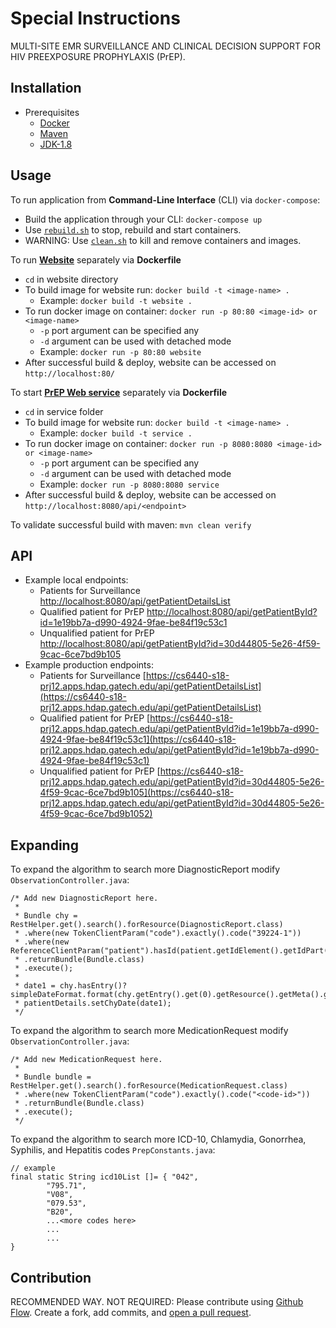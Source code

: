 # Special Instructions

MULTI-SITE EMR SURVEILLANCE AND CLINICAL DECISION SUPPORT FOR HIV PREEXPOSURE PROPHYLAXIS (PrEP). 

## Installation

- Prerequisites
  - [Docker](https://docs.docker.com/install/)
  - [Maven](https://maven.apache.org/download.cgi)
  - [JDK-1.8](http://www.oracle.com/technetwork/java/javase/downloads/jdk8-downloads-2133151.html)
  
## Usage

To run application from **Command-Line Interface** (CLI) via `docker-compose`:

- Build the application through your CLI: `docker-compose up`
- Use [`rebuild.sh`](rebuild.sh) to stop, rebuild and start containers.
- WARNING: Use [`clean.sh`](clean.sh) to kill and remove containers and images.

To run [**Website**](/website) separately via **Dockerfile**

- `cd` in website directory
- To build image for website run: `docker build -t <image-name> .`
  - Example: `docker build -t website .`
- To run docker image on container: `docker run -p 80:80 <image-id> or <image-name>`
  - `-p` port argument can be specified any
  - `-d` argument can be used with detached mode
  - Example: `docker run -p 80:80 website`
- After successful build & deploy, website can be accessed on `http://localhost:80/`

To start [**PrEP Web service**](/service) separately via **Dockerfile**

- `cd` in service folder
- To build image for website run: `docker build -t <image-name> .`
  - Example: `docker build -t service .`
- To run docker image on container: `docker run -p 8080:8080 <image-id> or <image-name>`
  - `-p` port argument can be specified any
  - `-d` argument can be used with detached mode
  - Example: `docker run -p 8080:8080 service`
- After successful build & deploy, website can be accessed on `http://localhost:8080/api/<endpoint>`

To validate successful build with maven: `mvn clean verify`

## API

- Example local endpoints:
  - Patients for Surveillance [http://localhost:8080/api/getPatientDetailsList](http://localhost:8080/api/getPatientDetailsList)
  - Qualified patient for PrEP [http://localhost:8080/api/getPatientById?id=1e19bb7a-d990-4924-9fae-be84f19c53c1](http://localhost:8080/api/getPatientById?id=1e19bb7a-d990-4924-9fae-be84f19c53c1)
  - Unqualified patient for PrEP [http://localhost:8080/api/getPatientById?id=30d44805-5e26-4f59-9cac-6ce7bd9b105](http://localhost:8080/api/getPatientById?id=30d44805-5e26-4f59-9cac-6ce7bd9b1052)
- Example production endpoints:
  - Patients for Surveillance [https://cs6440-s18-prj12.apps.hdap.gatech.edu/api/getPatientDetailsList](https://cs6440-s18-prj12.apps.hdap.gatech.edu/api/getPatientDetailsList)
  - Qualified patient for PrEP [https://cs6440-s18-prj12.apps.hdap.gatech.edu/api/getPatientById?id=1e19bb7a-d990-4924-9fae-be84f19c53c1](https://cs6440-s18-prj12.apps.hdap.gatech.edu/api/getPatientById?id=1e19bb7a-d990-4924-9fae-be84f19c53c1)
  - Unqualified patient for PrEP [https://cs6440-s18-prj12.apps.hdap.gatech.edu/api/getPatientById?id=30d44805-5e26-4f59-9cac-6ce7bd9b105](https://cs6440-s18-prj12.apps.hdap.gatech.edu/api/getPatientById?id=30d44805-5e26-4f59-9cac-6ce7bd9b1052)

## Expanding 

To expand the algorithm to search more DiagnosticReport modify `ObservationController.java`:

    /* Add new DiagnosticReport here.
     *
     * Bundle chy = RestHelper.get().search().forResource(DiagnosticReport.class)
     * .where(new TokenClientParam("code").exactly().code("39224-1"))
     * .where(new ReferenceClientParam("patient").hasId(patient.getIdElement().getIdPart()))
     * .returnBundle(Bundle.class)
     * .execute();
     *
     * date1 = chy.hasEntry()?simpleDateFormat.format(chy.getEntry().get(0).getResource().getMeta().getLastUpdated()):"N/A";
     * patientDetails.setChyDate(date1);
     */

To expand the algorithm to search more MedicationRequest modify `ObservationController.java`:

    /* Add new MedicationRequest here.
     *
     * Bundle bundle = RestHelper.get().search().forResource(MedicationRequest.class)
     * .where(new TokenClientParam("code").exactly().code("<code-id>"))
     * .returnBundle(Bundle.class)
     * .execute();
     */
     
To expand the algorithm to search more ICD-10, Chlamydia, Gonorrhea, Syphilis, and Hepatitis codes `PrepConstants.java`:
    
    // example
    final static String icd10List []= { "042",
            "795.71",
            "V08",
            "079.53",
            "B20",
            ...<more codes here>
            ...
            ...
    }

## Contribution

RECOMMENDED WAY. NOT REQUIRED: Please contribute using [Github Flow](https://guides.github.com/introduction/flow/). Create a fork, add commits, and [open a pull request](https://github.com/fraction/readme-boilerplate/compare/).